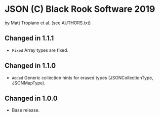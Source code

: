 JSON (C) Black Rook Software 2019 
=================================
by Matt Tropiano et al. (see AUTHORS.txt)


Changed in 1.1.1
----------------

- `Fixed` Array types are fixed.


Changed in 1.1.0
----------------

- `Added` Generic collection hints for erased types (JSONCollectionType, JSONMapType).


Changed in 1.0.0
----------------

- Base release.
